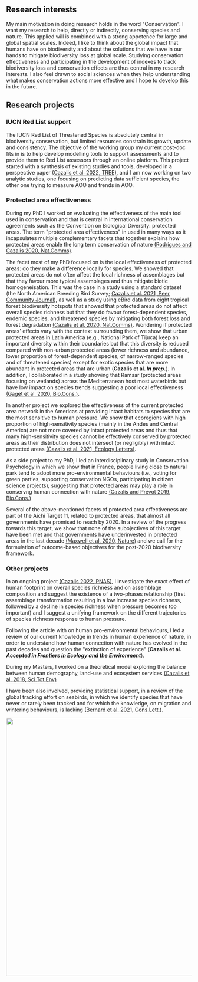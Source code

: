 ## Research interests
My main motivation in doing research holds in the word "Conservation". I want my research to help, directly or indirectly, conserving species and nature. This applied will is combined with a strong appetence for large and global spatial scales. Indeed, I like to think about the global impact that humans have on biodiversity and about the solutions that we have in our hands to mitigate biodiversity loss at global scale. Studying conservation effectiveness and participating in the development of indexes to track biodiversity loss and conservation effects are thus central in my research interests. I also feel drawn to social sciences when they help understanding what makes conservation actions more effective and I hope to develop this in the future.


## Research projects
### IUCN Red List support
The IUCN Red List of Threatened Species is absolutely central in biodiversity conservation, but limited resources constrain its growth, update and consistency. The objective of the working group my current post-doc fits in is to help develop modelling tools to support assessments and to provide them to Red List assessors through an online platform. This project started with a synthesis of existing studies and tools, developed in a perspective paper [(Cazalis et al. 2022, TREE)](https://www.sciencedirect.com/science/article/pii/S0169534721003372?dgcid=author), and I am now working on two analytic studies, one focusing on predicting data sufficient species, the other one trying to measure AOO and trends in AOO.


### Protected area effectiveness

During my PhD I worked on evaluating the effectiveness of the main tool used in conservation and that is central in international conservation agreements such as the Convention on Biological Diversity: protected areas. The term "protected area effectiveness" in used in many ways as it incapsulates multiple complementary facets that together explains how protected areas enable the long term conservation of nature [(Rodrigues and Cazalis 2020, Nat.Comms)](https://www.nature.com/articles/s41467-020-18989-2). 

The facet most of my PhD focused on is the local effectiveness of protected areas: do they make a difference locally for species. We showed that protected areas do not often affect the local richness of assemblages but that they favour more typical assemblages and thus mitigate biotic homogeneisation. This was the case in a study using a standard dataset (the North American Breeding Bird Survey; [Cazalis et al. 2021, Peer Community Journal](https://peercommunityjournal.org/articles/10.24072/pcjournal.5/)), as well as a study using eBird data from eight tropical forest biodiversity hotspots that showed that protected areas do not affect overall species richness but that they do favour forest-dependent species, endemic species, and threatened species by mitigating both forest loss and forest degradation [(Cazalis et al. 2020, Nat.Comms)](https://www.nature.com/articles/s41467-020-18230-0). Wondering if protected areas' effects vary with the context surrounding them, we show that urban protected areas in Latin America (e.g., National Park of Tijuca) keep an important diversity within their boundaries but that this diversity is reduced compared with non-urban protected areas (lower richness and abundance, lower proportion of forest-dependent species, of narrow-ranged species and of threatened species) except for exotic species that are more abundant in protected areas that are urban (**Cazalis et al. *In prep.***). In addition, I collaborated in a study showing that Ramsar (protected areas focusing on wetlands) across the Mediterranean host most waterbirds but have low impact on species trends suggesting a poor local effectiveness [(Gaget et al. 2020, Bio.Cons.)](https://www.sciencedirect.com/science/article/abs/pii/S0006320719315332?dgcid=author).

In another project we explored the effectiveness of the current protected area network in the Americas at providing intact habitats to species that are the most sensitive to human pressure. We show that ecoregions with high proportion of high-sensitivity species (mainly in the Andes and Central America) are not more covered by intact protected areas and thus that many high-sensitivity species cannot be effectively conserved by protected areas as their distribution does not intersect (or negligibly) with intact protected areas [(Cazalis et al. 2021, Ecology Letters)](https://onlinelibrary.wiley.com/doi/10.1111/ele.13859).

As a side project to my PhD, I led an interdisciplinary study in Conservation Psychology in which we show that in France, people living close to natural park tend to adopt more pro-environmental behaviours (i.e., voting for green parties, supporting conservation NGOs, participating in citizen science projects), suggesting that protected areas may play a role in conservng human connection with nature [(Cazalis and Prévot 2019, Bio.Cons.)](https://doi.org/10.1016/j.biocon.2019.03.012)

Several of the above-mentioned facets of protected area effectiveness are part of the Aichi Target 11, related to protected areas, that almost all governments have promised to reach by 2020. In a review of the progress towards this target, we show that none of the subojectives of this target have been met and that governments have underinvested in protected areas in the last decade [(Maxwell et al. 2020, Nature)](https://www.nature.com/articles/s41586-020-2773-z) and we call for the formulation of outcome-based objectives for the post-2020 biodiversity framework.


### Other projects
In an ongoing project [(Cazalis 2022, PNAS)](https://www.pnas.org/doi/full/10.1073/pnas.2107361119), I investigate the exact effect of human footprint on overall species richness and on assemblage composition and suggest the existence of a two-phases relationship (first assemblage transformation resulting in a low increase species richness, followed by a decline in species richness when pressure becomes too important) and I suggest a unifying framework on the different trajectories of species richness response to human pressure.

Following the article with on human pro-environmental behaviours, I led a review of our current knowledge in trends in human experience of nature, in order to understand how human connection with nature has evolved in the past decades and question the "extinction of experience" (**Cazalis et al. *Accepted in Frontiers in Ecology and the Environment***).

During my Masters, I worked on a theoretical model exploring the balance between human demography, land-use and ecosystem services [(Cazalis et al. 2018, Sci.Tot.Env)](https://doi.org/10.1016/j.scitotenv.2018.03.360)

I have been also involved, providing statistical support, in a review of the global tracking effort on seabirds, in which we identify species that have never or rarely been tracked and for which the knowledge, on migration and wintering behaviours, is lacking [(Bernard et al. 2021, Cons.Lett.)](https://conbio.onlinelibrary.wiley.com/doi/full/10.1111/conl.12804).



<img src="https://victorcazalis.github.io/Hirondelle rustique5 - Rouveyrac - 25-06-13.JPG"  align="center" width="700">
